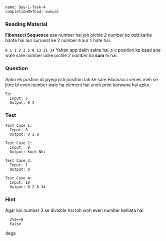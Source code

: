 ```ngMeta
name: Day-1-Task-4
completionMethod: manual
```

### Reading Material
**Fibonacci Sequence** ese number hai joh pichle *2 number* ko *add* karke bante hai aur suruwat ke 2 number `0` aur `1` hote hai.

`0 1 1 2 3 5 8 13 21 34`
Yahan app dekh sakte hai `3rd` position ke baad ane wale sare number uske pichle *2 number* ka **sum** hi hai.

### Question
Apko ek postion di jayegi jish position tak ke sare Fibonacci series meh se jitne bi even number wale ha element hai uneh print karwana hai apko.

```
Eg:
  Input: 5
  Output: 0 2
```

### Test
```
Test Case 1:
  Input: 8
  Output: 0 2 8
```

```
Test Case 2:
  Input:  0
  Output: Kuch Nhi
```

```
Test Case 3:
  Input: 1
  Output: 0
```

```
Test Case 4:
  Input: 10
  Output: 0 2 8 34
```

### Hint
Agar koi number 2 se divisble hai toh woh even number kehlata hai
```
  3%2==0
  False
```
dega
